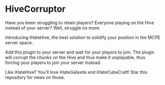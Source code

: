# HiveCorruptor
Have you been struggling to retain players? Everyone playing on the Hive instead of your server? Well,
struggle no more.

Introducing iHateHive, the best solution to solidify your position in the MCPE server space.

Add this plugin to your server and wait for your players to join. The plugin will corrupt the chunks on
the Hive and thus make it unplayable, thus forcing your players to join your server instead.

Like iHateHive? You'll love iHateGalaxite and iHateCubeCraft! Star this repository for news on those.
